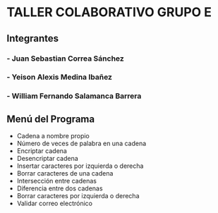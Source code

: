 # TALLER COLABORATIVO GRUPO E
## Integrantes
### - Juan Sebastian Correa Sánchez
### - Yeison Alexis Medina Ibañez
### - William Fernando Salamanca Barrera

## Menú del Programa
- Cadena a nombre propio
- Número de veces de palabra en una cadena
- Encriptar cadena
- Desencriptar cadena
- Insertar caracteres por izquierda o derecha
- Borrar caracteres de una cadena
- Intersección entre cadenas
- Diferencia entre dos cadenas
- Borrar caracteres por izquierda o derecha
- Validar correo electrónico
